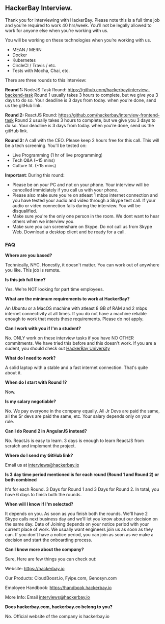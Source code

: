 ## HackerBay Interview. 

Thank you for interviewing with HackerBay. Please note this is a full time job and you’re required to work 40 hrs/week. You’ll not be legally allowed to work for anyone else when you’re working with us. 

You will be working on these technologies when you’re working with us. 
* MEAN / MERN
* Docker 
* Kubernetes
* CircleCI / Travis / etc. 
* Tests with Mocha, Chai, etc. 


There are three rounds to this interview: 
 
**Round 1:** NodeJS Task Round: https://github.com/hackerbay/interview-backend-task Round 1 usually takes 3 hours to complete, but we give you 3 days to do so. Your deadline is 3 days from today. when you’re done, send us the gitHub link. 

**Round 2:** ReactJS Round: https://github.com/hackerbay/interview-frontend-task Round 2 usually takes 3 hours to complete, but we give you 3 days to do so. Your deadline is 3 days from today. when you’re done, send us the gitHub link. 

**Round 3:** A call with the CEO. Please keep 2 hours free for this call. 
This will be a tech screening. You'll be tested on: 
- Live Programming (1 hr of live programming) 
- Tech Q&A (~15 mins)
- Culture fit.  (~15 mins) 

**Important**: During this round:
 - Please be on your PC and not on your phone. Your interview will be cancelled immidiately if you call us with your phone.
 - Please also make sure you're on atleast 1 mbps internet connection and you have tested your audio and video through a Skype test call. If your audio or video connection fails during the interview. You will be disqualified. 
 - Make sure you're the only one person in the room. We dont want to hear others when we interview you. 
 - Make sure you can screenshare on Skype. Do not call us from Skype Web. Download a desktop client and be ready for a call. 


### FAQ

**Where are you based?**

Technically, NYC. Honestly, it doesn't matter. You can work out of anywhere you like. This job is remote.  

**Is this job full time?**

Yes. We're NOT looking for part time employees. 

**What are the minimum requirements to work at HackerBay?**

An Ubuntu or a MacOS machine with atleast 8 GB of RAM and 2 mbps internet connectivity at all times. If you do not have a machine reliable enough to work that meets these requirements. Please do not apply. 

**Can I work with you if I'm a student?**

No. ONLY work on these interview tasks if you have NO OTHER commitments. We have tried this before and this doesn't work. If you are a sudent, you should check out [HackerBay University](https://hackerbayuniversity.com)

**What do I need to work?**

A solid laptop with a stable and a fast internet connection. That's quite about it. 

**When do I start with Round 1?**

Now. 

**Is my salary negotiable?**

No. We pay everyone in the company equally. All Jr Devs are paid the same, all the Sr devs are paid the same, etc. Your salary depends only on your role. 

**Can I do Round 2 in AngularJS instead?**

No. ReactJs is easy to learn. 3 days is enough to learn ReactJS from scratch and implement the project. 

**Where do I send my GitHub link?**

Email us at interviews@hackerbay.io

**Is 3 day time period mentioned is for each round (Round 1 and Round 2) or both combined**

It's for each Round. 3 Days for Round 1 and 3 Days for Round 2. In total, you have 6 days to finish both the rounds. 

**When will I know if I'm selected?**

It depends on you. As soon as you finish both the rounds. We'll have 2 Skype calls next business day and we'll let you know about our decision on the same day. Date of Joining depends on your notice period with your current place of work. We usually want engineers join us as soon as they can. If you don't have a notice period, you can join as soon as we make a decision and start the onboarding process. 

**Can I know more about the company?**

Sure, Here are few things you can check out:

Website: https://hackerbay.io

Our Products: CloudBoost.io, Fyipe.com, Genosyn.com

Employee Handbook: https://handbook.hackerbay.io

More Info: Email interviews@hackerbay.io

**Does hackerbay.com, hackerbay.co belong to you?**

No. Official website of the company is hackerbay.io
